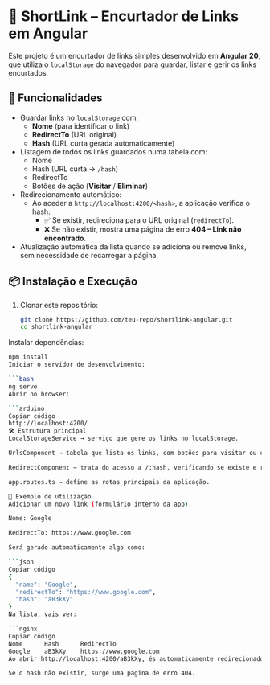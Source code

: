 # 🔗 ShortLink – Encurtador de Links em Angular

Este projeto é um encurtador de links simples desenvolvido em **Angular 20**, que utiliza o `localStorage` do navegador para guardar, listar e gerir os links encurtados.

## 🚀 Funcionalidades

- Guardar links no `localStorage` com:
  - **Nome** (para identificar o link)
  - **RedirectTo** (URL original)
  - **Hash** (URL curta gerada automaticamente)
- Listagem de todos os links guardados numa tabela com:
  - Nome
  - Hash (URL curta → `/hash`)
  - RedirectTo
  - Botões de ação (**Visitar** / **Eliminar**)
- Redirecionamento automático:
  - Ao aceder a `http://localhost:4200/<hash>`, a aplicação verifica o hash:
    - ✅ Se existir, redireciona para o URL original (`redirectTo`).
    - ❌ Se não existir, mostra uma página de erro **404 – Link não encontrado**.
- Atualização automática da lista quando se adiciona ou remove links, sem necessidade de recarregar a página.

## 📦 Instalação e Execução

1. Clonar este repositório:
   ```bash
   git clone https://github.com/teu-repo/shortlink-angular.git
   cd shortlink-angular


Instalar dependências:
```bash
npm install
Iniciar o servidor de desenvolvimento:

```bash
ng serve
Abrir no browser:

```arduino
Copiar código
http://localhost:4200/
🛠️ Estrutura principal
LocalStorageService → serviço que gere os links no localStorage.

UrlsComponent → tabela que lista os links, com botões para visitar ou eliminar.

RedirectComponent → trata do acesso a /:hash, verificando se existe e redirecionando.

app.routes.ts → define as rotas principais da aplicação.

📖 Exemplo de utilização
Adicionar um novo link (formulário interno da app).

Nome: Google

RedirectTo: https://www.google.com

Será gerado automaticamente algo como:

```json
Copiar código
{
  "name": "Google",
  "redirectTo": "https://www.google.com",
  "hash": "aB3kXy"
}
Na lista, vais ver:

```nginx
Copiar código
Nome      Hash      RedirectTo
Google    aB3kXy    https://www.google.com
Ao abrir http://localhost:4200/aB3kXy, és automaticamente redirecionado para https://www.google.com.

Se o hash não existir, surge uma página de erro 404.